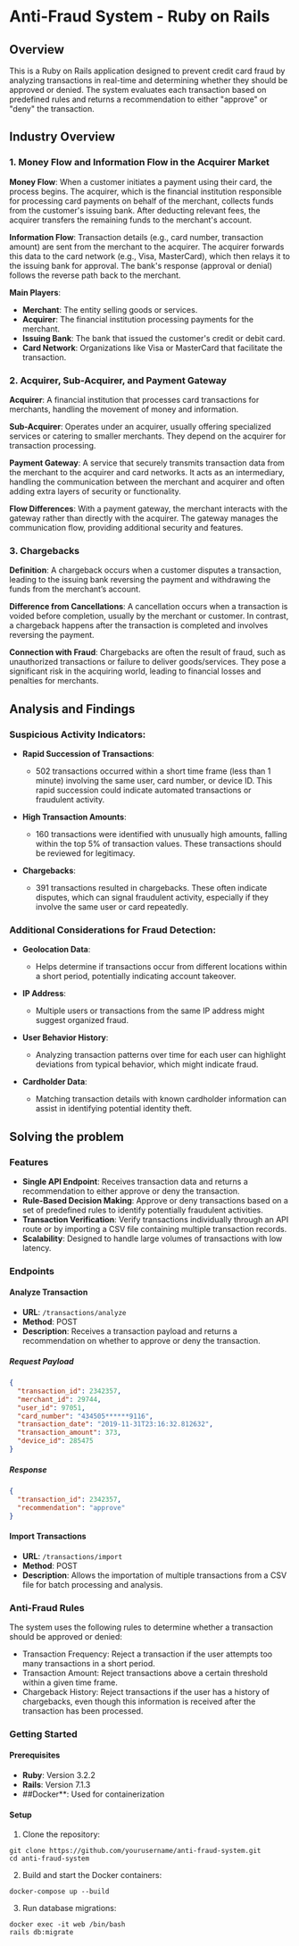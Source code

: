 # Anti-Fraud System - Ruby on Rails

## Overview

This is a Ruby on Rails application designed to prevent credit card fraud by analyzing transactions in real-time and determining whether they should be approved or denied. The system evaluates each transaction based on predefined rules and returns a recommendation to either "approve" or "deny" the transaction.

## Industry Overview

### 1. Money Flow and Information Flow in the Acquirer Market

**Money Flow**: 
When a customer initiates a payment using their card, the process begins. The acquirer, which is the financial institution responsible for processing card payments on behalf of the merchant, collects funds from the customer's issuing bank. After deducting relevant fees, the acquirer transfers the remaining funds to the merchant's account.

**Information Flow**: 
Transaction details (e.g., card number, transaction amount) are sent from the merchant to the acquirer. The acquirer forwards this data to the card network (e.g., Visa, MasterCard), which then relays it to the issuing bank for approval. The bank's response (approval or denial) follows the reverse path back to the merchant.

**Main Players**: 
- **Merchant**: The entity selling goods or services.
- **Acquirer**: The financial institution processing payments for the merchant.
- **Issuing Bank**: The bank that issued the customer's credit or debit card.
- **Card Network**: Organizations like Visa or MasterCard that facilitate the transaction.

### 2. Acquirer, Sub-Acquirer, and Payment Gateway

**Acquirer**: 
A financial institution that processes card transactions for merchants, handling the movement of money and information.

**Sub-Acquirer**: 
Operates under an acquirer, usually offering specialized services or catering to smaller merchants. They depend on the acquirer for transaction processing.

**Payment Gateway**: 
A service that securely transmits transaction data from the merchant to the acquirer and card networks. It acts as an intermediary, handling the communication between the merchant and acquirer and often adding extra layers of security or functionality.

**Flow Differences**: 
With a payment gateway, the merchant interacts with the gateway rather than directly with the acquirer. The gateway manages the communication flow, providing additional security and features.

### 3. Chargebacks

**Definition**: 
A chargeback occurs when a customer disputes a transaction, leading to the issuing bank reversing the payment and withdrawing the funds from the merchant’s account.

**Difference from Cancellations**: 
A cancellation occurs when a transaction is voided before completion, usually by the merchant or customer. In contrast, a chargeback happens after the transaction is completed and involves reversing the payment.

**Connection with Fraud**: 
Chargebacks are often the result of fraud, such as unauthorized transactions or failure to deliver goods/services. They pose a significant risk in the acquiring world, leading to financial losses and penalties for merchants.

## Analysis and Findings

### Suspicious Activity Indicators:

- **Rapid Succession of Transactions**:
  - 502 transactions occurred within a short time frame (less than 1 minute) involving the same user, card number, or device ID. This rapid succession could indicate automated transactions or fraudulent activity.

- **High Transaction Amounts**:
  - 160 transactions were identified with unusually high amounts, falling within the top 5% of transaction values. These transactions should be reviewed for legitimacy.

- **Chargebacks**:
  - 391 transactions resulted in chargebacks. These often indicate disputes, which can signal fraudulent activity, especially if they involve the same user or card repeatedly.

### Additional Considerations for Fraud Detection:

- **Geolocation Data**: 
  - Helps determine if transactions occur from different locations within a short period, potentially indicating account takeover.

- **IP Address**: 
  - Multiple users or transactions from the same IP address might suggest organized fraud.

- **User Behavior History**: 
  - Analyzing transaction patterns over time for each user can highlight deviations from typical behavior, which might indicate fraud.

- **Cardholder Data**: 
  - Matching transaction details with known cardholder information can assist in identifying potential identity theft.
 
## Solving the problem

### Features

- **Single API Endpoint**: Receives transaction data and returns a recommendation to either approve or deny the transaction.
- **Rule-Based Decision Making**: Approve or deny transactions based on a set of predefined rules to identify potentially fraudulent activities.
- **Transaction Verification**: Verify transactions individually through an API route or by importing a CSV file containing multiple transaction records.
- **Scalability**: Designed to handle large volumes of transactions with low latency.

### Endpoints

#### Analyze Transaction

- **URL**: `/transactions/analyze`
- **Method**: POST
- **Description**: Receives a transaction payload and returns a recommendation on whether to approve or deny the transaction.

##### Request Payload

```json
{
  "transaction_id": 2342357,
  "merchant_id": 29744,
  "user_id": 97051,
  "card_number": "434505******9116",
  "transaction_date": "2019-11-31T23:16:32.812632",
  "transaction_amount": 373,
  "device_id": 285475
}
```

##### Response

```json
{
  "transaction_id": 2342357,
  "recommendation": "approve"
}
```

#### Import Transactions

- **URL**: `/transactions/import`
- **Method**: POST
- **Description**: Allows the importation of multiple transactions from a CSV file for batch processing and analysis.

### Anti-Fraud Rules

The system uses the following rules to determine whether a transaction should be approved or denied:

- Transaction Frequency: Reject a transaction if the user attempts too many transactions in a short period.
- Transaction Amount: Reject transactions above a certain threshold within a given time frame.
- Chargeback History: Reject transactions if the user has a history of chargebacks, even though this information is received after the transaction has been processed.

### Getting Started

#### Prerequisites

- **Ruby**: Version 3.2.2
- **Rails**: Version 7.1.3
- ##Docker**: Used for containerization
 
#### Setup

1. Clone the repository:

```
git clone https://github.com/yourusername/anti-fraud-system.git
cd anti-fraud-system
```

2. Build and start the Docker containers:

```
docker-compose up --build
```

3. Run database migrations:

```
docker exec -it web /bin/bash
rails db:migrate
```

